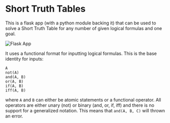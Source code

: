 Short Truth Tables
==================

This is a flask app (with a python module backing it) that can be used to solve a Short Truth Table for any number of given logical formulas and one goal.

![Flask App](https://raw.githubusercontent.com/MasterOdin/ShortTruthTables/master/static/screenshot.png)

It uses a functional format for inputting logical formulas. This is the base identity for inputs:
```
A
not(A)
and(A, B)
or(A, B)
if(A, B)
iff(A, B)
```
where `A` and `B` can either be atomic statements or a functional operator. All operators are either unary (not) or binary (and, or, if, iff) and there is no support for a generalized notation. This means that ```and(A, B, C)``` will thrown an error.